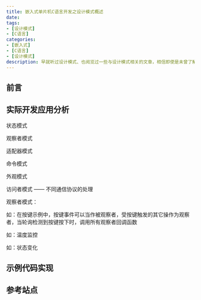 ```yaml
---
title: 嵌入式单片机C语言开发之设计模式概述
date:
tags:
- [设计模式]
- [C语言]
categories:
- [嵌入式]
- [C语言]
- [设计模式]
description: 早就听过设计模式、也阅览过一些与设计模式相关的文章，相信即使是未曾了解过设计模式的嵌入式软件工程师，或多或少的都在日常开发中有应用到相关的设计思想，因此，写下本文，以系统总结本人在嵌入式C语言开发工作中对设计模式的理解及应用。
---
```



## 前言





## 实际开发应用分析

状态模式

观察者模式

适配器模式

命令模式

外观模式

访问者模式 —— 不同通信协议的处理

观察者模式：

如：在按键示例中，按键事件可以当作被观察者，受按键触发的其它操作为观察者，当轮询检测到按键按下时，调用所有观察者回调函数

如：温度监控

如：状态变化


## 示例代码实现



## 参考站点






